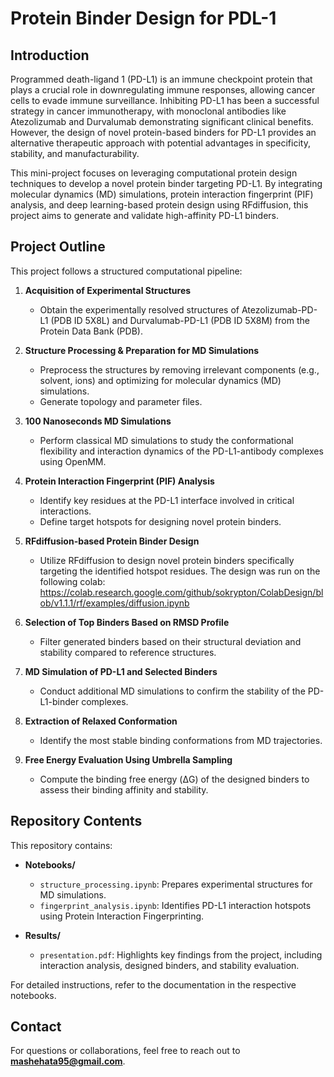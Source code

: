 # Protein Binder Design for PDL-1

## Introduction
Programmed death-ligand 1 (PD-L1) is an immune checkpoint protein that plays a crucial role in downregulating immune responses, allowing cancer cells to evade immune surveillance. Inhibiting PD-L1 has been a successful strategy in cancer immunotherapy, with monoclonal antibodies like Atezolizumab and Durvalumab demonstrating significant clinical benefits. However, the design of novel protein-based binders for PD-L1 provides an alternative therapeutic approach with potential advantages in specificity, stability, and manufacturability.

This mini-project focuses on leveraging computational protein design techniques to develop a novel protein binder targeting PD-L1. By integrating molecular dynamics (MD) simulations, protein interaction fingerprint (PIF) analysis, and deep learning-based protein design using RFdiffusion, this project aims to generate and validate high-affinity PD-L1 binders.

## Project Outline
This project follows a structured computational pipeline:

1. **Acquisition of Experimental Structures**
   - Obtain the experimentally resolved structures of Atezolizumab-PD-L1 (PDB ID 5X8L) and Durvalumab-PD-L1 (PDB ID 5X8M) from the Protein Data Bank (PDB).

2. **Structure Processing & Preparation for MD Simulations**
   - Preprocess the structures by removing irrelevant components (e.g., solvent, ions) and optimizing for molecular dynamics (MD) simulations.
   - Generate topology and parameter files.

3. **100 Nanoseconds MD Simulations**
   - Perform classical MD simulations to study the conformational flexibility and interaction dynamics of the PD-L1-antibody complexes using OpenMM.

4. **Protein Interaction Fingerprint (PIF) Analysis**
   - Identify key residues at the PD-L1 interface involved in critical interactions.
   - Define target hotspots for designing novel protein binders.

5. **RFdiffusion-based Protein Binder Design**
   - Utilize RFdiffusion to design novel protein binders specifically targeting the identified hotspot residues. The design was run on the following colab: https://colab.research.google.com/github/sokrypton/ColabDesign/blob/v1.1.1/rf/examples/diffusion.ipynb

6. **Selection of Top Binders Based on RMSD Profile**
   - Filter generated binders based on their structural deviation and stability compared to reference structures.

7. **MD Simulation of PD-L1 and Selected Binders**
   - Conduct additional MD simulations to confirm the stability of the PD-L1-binder complexes.

8. **Extraction of Relaxed Conformation**
   - Identify the most stable binding conformations from MD trajectories.

9. **Free Energy Evaluation Using Umbrella Sampling**
   - Compute the binding free energy (ΔG) of the designed binders to assess their binding affinity and stability.

## Repository Contents
This repository contains:

- **Notebooks/**
  - `structure_processing.ipynb`: Prepares experimental structures for MD simulations.
  - `fingerprint_analysis.ipynb`: Identifies PD-L1 interaction hotspots using Protein Interaction Fingerprinting.

- **Results/**
  - `presentation.pdf`: Highlights key findings from the project, including interaction analysis, designed binders, and stability evaluation.


For detailed instructions, refer to the documentation in the respective notebooks.

## Contact
For questions or collaborations, feel free to reach out to **mashehata95@gmail.com**.


